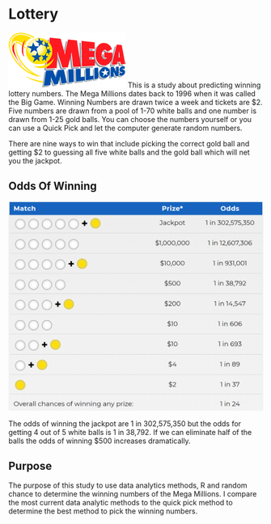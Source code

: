 # Lottery

![](logo_MM_233x110.png)
This is a study about predicting winning lottery numbers. The Mega Millions dates back to 1996 when it was called the Big Game. Winning Numbers are drawn twice a week and tickets are $2. Five numbers are drawn from a pool of 1-70 white balls and one number is drawn from 1-25 gold balls. You can choose the numbers yourself or you can use a Quick Pick and let the computer generate random numbers.<p>
There are nine ways to win that include picking the correct gold ball and getting $2 to guessing all five white balls and the gold ball which will net you the jackpot. <p>
  
## Odds Of Winning
![](Odds_Of_Winning.PNG)
<p> The odds of winning the jackpot are 1 in 302,575,350 but the odds for getting 4 out of 5 white balls is 1 in 38,792. If we can eliminate half of the balls the odds of winning $500 increases dramatically.<p>

## Purpose
<p> The purpose of this study to use data analytics methods, R and random chance to determine the winning numbers of the Mega Millions. I compare the most current data analytic methods to the quick pick method to determine the best method to pick the winning numbers.
